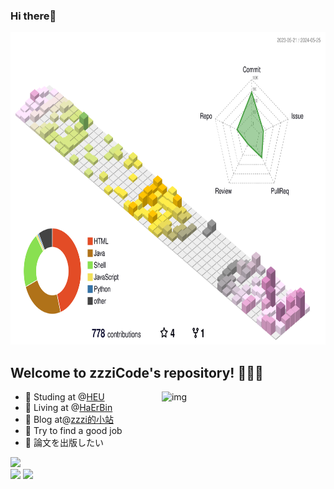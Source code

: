 ### Hi there👋
<p align="center">
  <img height="500" src="./profile-season-animate.svg" />
</p>
<!-- <img src="./profile-season-animate.svg"/> -->
<!-- ![Personal 3D Metrics](./profile-3d-contrib/profile-season-animate.svg) -->
<!--![](https://raw.githubusercontent.com/zzziCode/zzziCode/output/github-contribution-grid-snake.svg)-->

## Welcome to zzziCode's repository! 🎉🎉🎉
<img align="right" alt="img" src="https://github-readme-stats.vercel.app/api?username=zzziCode&show_icons=true&theme=transparent" width="52%" height=62%/>
<!--![Top Langs](https://github-readme-stats.vercel.app/api/top-langs/?username=zzziCode&layout=compact&theme=tokyonight)-->
<!--<img align="right" src="https://github-readme-stats.vercel.app/api?username=zzziCode&show_icons=true&icon_color=CE1D2D&text_color=718096&bg_color=ffffff&hide_title=true" />-->

- 🏫 Studing at @<a href="http://www.hrbeu.edu.cn/" target="_blank">HEU</a>
- 🏡 Living at @[HaErBin](https://zh.wikipedia.org/wiki/%E5%93%88%E5%B0%94%E6%BB%A8%E5%B8%82)
- 🌱 Blog at@[zzzi的小站](https://zzzicode.github.io/)
- 🧐 Try to find a good job
- 🤔 論文を出版したい
  
![](https://img.shields.io/badge/%E5%86%99%E4%BD%9C%E5%B7%A5%E5%85%B7-Typora-blue)  
![](https://img.shields.io/badge/%E5%9B%BE%E5%BA%8A-%E8%85%BE%E8%AE%AF%E4%BA%91-blue)  ![](https://img.shields.io/badge/Git-red)

<!--```javascript-->
<!--// Which came first: the chicken or the egg?-->
<!--console.log(['🥚', '🐣', '🐥', '🐔'].sort())-->

<!-- [ '🐔', '🥚', '🐣', '🐥' ]-->
<!--```-->
